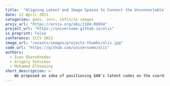```yaml
---
title:  "Aligning Latent and Image Spaces to Connect the Unconnectable"
date: 12 April 2021
categories: gans, inrs, infinite images
arxiv_url: "https://arxiv.org/abs/2104.06954"
project_url: "https://universome.github.io/alis"
is_preprint: false
conference: ICCV 2021
image_url: "/assets/images/projects-thumbs/alis.jpg"
code_url: "https://github.com/universome/alis"
authors:
  - Ivan Skorokhodov
  - Grigory Sotnikov
  - Mohamed Elhoseiny
short_description: >-
    We proposed an idea of positioning GAN's latent codes on the coordinates plane. This means that each latent code, when sampled, is getting associated with an \((x,y)\)-position of the 2D image plane and our generator computes a color of a pixel from the interpolation of the neighboring latent codes (instead of just a single global one). This allows us 1) to generate images of infinite size (by generating infinitely many latent codes and positioning them on the grid); and 2) connecting unrelated frames into a single, arbitrarily large panorama.
---
```

